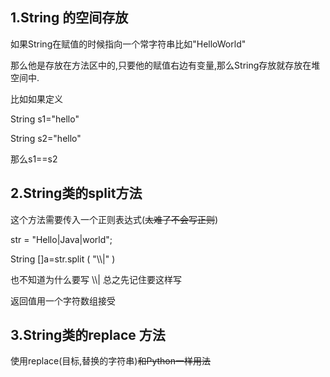## 1.String 的空间存放

如果String在赋值的时候指向一个常字符串比如"HelloWorld"

那么他是存放在方法区中的,只要他的赋值右边有变量,那么String存放就存放在堆空间中.

比如如果定义

String s1="hello"

String s2="hello"

那么s1==s2

## 2.String类的split方法

这个方法需要传入一个正则表达式(~~太难了不会写正则~~)

str = "Hello|Java|world";

String []a=str.split ( "\\\\|" )

也不知道为什么要写 \\\\| 总之先记住要这样写

返回值用一个字符数组接受

## 3.String类的replace 方法

使用replace(目标,替换的字符串)~~和Python一样用法~~

